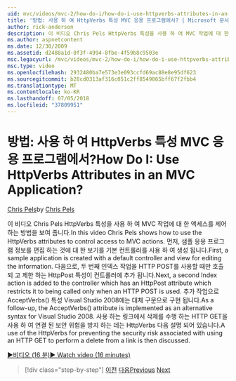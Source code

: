 ```yaml
---
uid: mvc/videos/mvc-2/how-do-i/how-do-i-use-httpverbs-attributes-in-an-mvc-application
title: '방법: 사용 하 여 HttpVerbs 특성 MVC 응용 프로그램에서? | Microsoft 문서'
author: rick-anderson
description: 이 비디오 Chris Pels HttpVerbs 특성을 사용 하 여 MVC 작업에 대 한 액세스를 제어 하는 방법을 보여 줍니다. 먼저, 샘플 응용 프로그램을 기본 공동을 사용 하 여 생성 됩니다...
ms.author: aspnetcontent
ms.date: 12/30/2009
ms.assetid: d2488a1d-0f3f-4994-8fbe-4f59b8c9503e
msc.legacyurl: /mvc/videos/mvc-2/how-do-i/how-do-i-use-httpverbs-attributes-in-an-mvc-application
msc.type: video
ms.openlocfilehash: 2932480ba7e573e3e093ccfd69ac88e8e95df623
ms.sourcegitcommit: b28cd0313af316c051c2ff8549865bff67f2fbb4
ms.translationtype: MT
ms.contentlocale: ko-KR
ms.lasthandoff: 07/05/2018
ms.locfileid: "37809951"
---
```

<a name="how-do-i-use-httpverbs-attributes-in-an-mvc-application"></a><span data-ttu-id="44927-105">방법: 사용 하 여 HttpVerbs 특성 MVC 응용 프로그램에서?</span><span class="sxs-lookup"><span data-stu-id="44927-105">How Do I: Use HttpVerbs Attributes in an MVC Application?</span></span>
====================
<span data-ttu-id="44927-106">[Chris Pels](https://twitter.com/chrispels)</span><span class="sxs-lookup"><span data-stu-id="44927-106">by [Chris Pels](https://twitter.com/chrispels)</span></span>

<span data-ttu-id="44927-107">이 비디오 Chris Pels HttpVerbs 특성을 사용 하 여 MVC 작업에 대 한 액세스를 제어 하는 방법을 보여 줍니다.</span><span class="sxs-lookup"><span data-stu-id="44927-107">In this video Chris Pels shows how to use the HttpVerbs attributes to control access to MVC actions.</span></span> <span data-ttu-id="44927-108">먼저, 샘플 응용 프로그램 정보를 편집 하는 것에 대 한 보기를 기본 컨트롤러를 사용 하 여 생성 됩니다.</span><span class="sxs-lookup"><span data-stu-id="44927-108">First, a sample application is created with a default controller and view for editing the information.</span></span> <span data-ttu-id="44927-109">다음으로, 두 번째 인덱스 작업을 HTTP POST를 사용할 때만 호출 되 고 제한 하는 HttpPost 특성이 컨트롤러에 추가 됩니다.</span><span class="sxs-lookup"><span data-stu-id="44927-109">Next, a second Index action is added to the controller which has an HttpPost attribute which restricts it to being called only when an HTTP POST is used.</span></span> <span data-ttu-id="44927-110">추가 작업으로 AcceptVerbs() 특성 Visual Studio 2008에는 대체 구문으로 구현 됩니다.</span><span class="sxs-lookup"><span data-stu-id="44927-110">As a follow-up, the AcceptVerbs() attribute is implemented as an alternative syntax for Visual Studio 2008.</span></span> <span data-ttu-id="44927-111">사용 하는 링크에서 삭제를 수행 하는 HTTP GET을 사용 하 여 연결 된 보안 위험을 방지 하는 데는 HttpVerbs 다음 설명 되어 있습니다.</span><span class="sxs-lookup"><span data-stu-id="44927-111">A use of the HttpVerbs for preventing the security risk associated with using an HTTP GET to perform a delete from a link is then discussed.</span></span>

[<span data-ttu-id="44927-112">&#9654;비디오 (16 분)</span><span class="sxs-lookup"><span data-stu-id="44927-112">&#9654; Watch video (16 minutes)</span></span>](https://channel9.msdn.com/Blogs/ASP-NET-Site-Videos/how-do-i-use-httpverbs-attributes-in-an-mvc-application)

> [!div class="step-by-step"]
> <span data-ttu-id="44927-113">[이전](how-do-i-work-with-model-binders-in-an-mvc-application.md)
> [다음](mvc2-html-encoding.md)</span><span class="sxs-lookup"><span data-stu-id="44927-113">[Previous](how-do-i-work-with-model-binders-in-an-mvc-application.md)
[Next](mvc2-html-encoding.md)</span></span>
